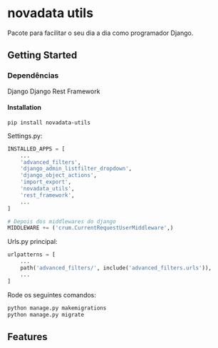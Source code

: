# novadata utils
Pacote para facilitar o seu dia a dia como programador Django.

## Getting Started

### Dependências
Django
Django Rest Framework

#### Installation
```shell
pip install novadata-utils
```

Settings.py:
```python
INSTALLED_APPS = [
    ...
    'advanced_filters',
    'django_admin_listfilter_dropdown',
    'django_object_actions',
    'import_export',
    'novadata_utils',
    'rest_framework',
    ...
]

# Depois dos middlewares do django
MIDDLEWARE += ('crum.CurrentRequestUserMiddleware',)
```

Urls.py principal:
```python
urlpatterns = [
    ...
    path('advanced_filters/', include('advanced_filters.urls')),
    ...
]
```


Rode os seguintes comandos:
```python
python manage.py makemigrations
python manage.py migrate
```

## Features
